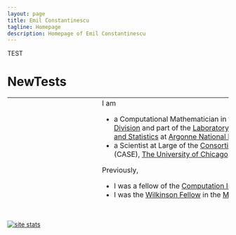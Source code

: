 ```yaml
---
layout: page
title: Emil Constantinescu
tagline: Homepage
description: Homepage of Emil Constantinescu
---
```


TEST

# NewTests

<table width="860" height="233" data-border="0" data-cellpadding="2"
data-cellspacing="2">
<colgroup>
<col style="width: 50%" />
<col style="width: 50%" />
</colgroup>
<tbody>
<tr class="odd">
<td width="142" data-valign="top"><p><img
src="Pictures/Emil-Constantinescu-pic.jpg" width="123" height="171"
alt="Picture of Emil Constantinescu" /></p>
<p>Emil M.<br />
Constantinescu<br />
Computational Mathematician<br />
emconsta[at]mcs.anl.gov<br />
Office #: 2151<br />
• <a href="https://www.anl.gov/mcs/lans">LANS</a><br />
• <a href="http://www.mcs.anl.gov">Mathematics and Computer
Science</a><br />
• <a href="http://www.anl.gov">Argonne National Laboratory</a><br />
<br />
• <a href="http://www.ci.uchicago.edu">Fellow of the Computation
Institute</a><br />
• <a href="http://www.uchicago.edu/">University of Chicago</a><br />
<br />
</p>
<hr />
<table width="132" height="142" data-border="0" data-cellpadding="2"
data-cellspacing="2">
<colgroup>
<col style="width: 100%" />
</colgroup>
<tbody>
<tr class="odd">
<td width="144" height="26"><a href="index.php"
target="_self">Homepage</a></td>
</tr>
<tr class="even">
<td height="26"><p><a href="research.php"
target="_self">Research</a></p></td>
</tr>
<tr class="odd">
<td height="26"><table width="124">
<tbody>
<tr class="odd">
<td width="10">-</td>
<td width="125"><a href="TimeStepping.php">Time stepping</a></td>
</tr>
<tr class="even">
<td>-</td>
<td><a href="DA.php">Uncertainty</a></td>
</tr>
<tr class="odd">
<td>-</td>
<td><a href="AMR.php">AMR</a></td>
</tr>
</tbody>
</table></td>
</tr>
<tr class="even">
<td height="26"><a href="research.php#Publications"
target="_self">Publications</a></td>
</tr>
<tr class="odd">
<td height="26"><a href="ANLStuff.php" target="_self">ANL Stuff</a></td>
</tr>
</tbody>
</table></td>
<td width="704" data-valign="top">I am
<ul>
<li>a Computational Mathematician in the <a
href="http://www.mcs.anl.gov">Mathematics and Computer Science
Division</a> and part of the <a
href="%20https://www.anl.gov/mcs/lans">Laboratory for Applied
Mathematics, Numerical Software, and Statistics</a> at <a
href="http://www.anl.gov">Argonne National Laboratory</a> and</li>
<li>a Scientist at Large of the <a
href="https://researchinnovation.uchicago.edu/research-support/case/">Consortium
for Advanced Science and Engineering</a> (CASE), <a
href="http://www.uchicago.edu/">The University of Chicago</a>.</li>
</ul>
Previously,
<ul>
<li>I was a fellow of the <a
href="http://www.ci.uchicago.edu/">Computation Institute</a>, <a
href="http://www.uchicago.edu/">The University of Chicago</a>,</li>
<li>I was the <a
href="http://www.mcs.anl.gov/career-opportunities/wilkinson-fellowship-scientific-computing">Wilkinson
Fellow</a> in the <a href="http://www.mcs.anl.gov">Mathematics and
Computer Science Division</a>, <a href="http://www.anl.gov">Argonne
National Laboratory</a>, and</li>
<li>I completed my PhD in <a href="http://www.cs.vt.edu">Computer
Science</a> (2008) from <a href="http://www.vt.edu">Virginia Tech</a>
(<a
href="http://news.science360.gov/obj/video/57dffe41-3312-4e72-af45-9305a2935fa7">research
highlight</a>).</li>
</ul>
<a
href="https://scholar.google.com/citations?hl=en&amp;user=aPLUgCMAAAAJ">Google
scholar profile.</a>
<hr />
<h4 id="i-am-a-member-of">I am a member of:</h4>
<ul>
<li><a href="http://www.siam.org/journals/sisc.php">SIAM SISC</a>
associate editorial board,</li>
<li><a href="https://statmos.uw.edu">STATMOS</a> (Research Network for
Statistical Methods for Atmospheric and Oceanic Sciences) as Argonne
National Laboratory's node director.</li>
</ul>
<hr />
<h4 id="news">News:</h4>
<ul>
<li><a
href="https://www.mcs.anl.gov/~emconsta/MiniWorkshop2021.html">Workshop
on Statistics Topics in Multiscale, Forecast Verification, and Data
Assimilation June 7-10, 2021</a>.</li>
<li><a href="https://indico.exascaleproject.org/event/4">Workshop on
Computational and Mathematical Challenges in Complex Engineering
Systems, June 23-24, 2021</a>.</li>
</ul>
<h4 id="cool-research-highlights-from-around-the-lab">Cool research
highlights from around the lab:</h4>
<table width="700" data-border="0">
<colgroup>
<col style="width: 50%" />
<col style="width: 50%" />
</colgroup>
<tbody>
<tr class="odd">
<td style="text-align: center;" width="345">Electric grids by <a
href="http://www.mcs.anl.gov/~anitescu">Mihai Anitescu</a></td>
<td style="text-align: center;" width="345">Climate models by <a
href="http://www.mcs.anl.gov/~jacob">Rob Jacob</a></td>
</tr>
<tr class="even">
<td style="text-align: center;"><div class="iframe">
<div id="player">

</div>
<div class="player-unavailable">
<h1 id="an-error-occurred." class="message">An error occurred.</h1>
<div class="submessage">
<a href="https://www.youtube.com/watch?v=39wYlx7QHDs"
target="_blank">Try watching this video on www.youtube.com</a>, or
enable JavaScript if it is disabled in your browser.
</div>
</div>
</div></td>
<td style="text-align: center;"><div class="iframe">
<div id="player">

</div>
<div class="player-unavailable">
<h1 id="an-error-occurred." class="message">An error occurred.</h1>
<div class="submessage">
<a href="https://www.youtube.com/watch?v=zct9db1Wu0k"
target="_blank">Try watching this video on www.youtube.com</a>, or
enable JavaScript if it is disabled in your browser.
</div>
</div>
</div></td>
</tr>
<tr class="odd">
<td style="text-align: center;">Extreme weather at Argonne</td>
<td style="text-align: center;"> </td>
</tr>
<tr class="even">
<td style="text-align: center;"><div class="iframe">
<div id="player">

</div>
<div class="player-unavailable">
<h1 id="an-error-occurred." class="message">An error occurred.</h1>
<div class="submessage">
<a href="https://www.youtube.com/watch?v=FR7_HVTJMYA"
target="_blank">Try watching this video on www.youtube.com</a>, or
enable JavaScript if it is disabled in your browser.
</div>
</div>
</div></td>
<td style="text-align: center;"> </td>
</tr>
</tbody>
</table>
<hr />
<p><a href="research.php" class="style2 style3"><strong>Research
Interests:</strong></a></p>
<table width="689" height="254" data-border="0" data-cellpadding="2"
data-cellspacing="2">
<colgroup>
<col style="width: 33%" />
<col style="width: 33%" />
<col style="width: 33%" />
</colgroup>
<tbody>
<tr class="odd">
<td style="text-align: center;" width="227" data-valign="top"><p><a
href="TimeStepping.php">Time-stepping for PDEs and ODEs<br />
Multirate <strong>-</strong> GLM - IMEX</a> Implementation in <a
href="http://www.mcs.anl.gov/petsc">PETSc</a> library</p></td>
<td style="text-align: center;" width="243" data-valign="top"><p><a
href="DA.php">Uncertainty Quantification,<br />
Data Assimilation &amp; Sensitivity Analysis</a></p></td>
<td style="text-align: center;" width="199" data-valign="top"><a
href="AMR.php">Modeling and Simulation</a></td>
</tr>
<tr class="even">
<td style="text-align: center;" height="192" data-valign="middle"><a
href="TimeStepping.php"><img src="Pictures/Research/multirate.jpg"
data-border="0" width="195" height="152"
alt="Multirate &amp;IMEX" /></a></td>
<td style="text-align: center;" data-valign="middle"><a
href="DA.php"><img src="WeatherUQ/RH_wValidation.jpg" data-border="0"
width="200" height="129" /><br />
</a> <a href="UQWQ.php">Forecast page</a></td>
<td style="text-align: center;" data-valign="middle"><a
href="AMR.php"><img src="Pictures/Research/grid_refined.jpg"
data-border="0" width="199" height="144" /></a></td>
</tr>
</tbody>
</table>
<hr />
<h4 id="projects---active" data-align="left">Projects - active:</h4>
<table width="689" height="98" data-border="1" data-align="center"
data-cellpadding="2" data-cellspacing="2">
<tbody>
<tr class="odd">
<td style="text-align: center;" width="241" height="92"
data-valign="top"><p><a href="Projects_ScalableIMEX.php">Scalable
Implicit-Explicit (IMEX) Algorithms and Software for Time-Dependent
Multimodel PDEs</a></p></td>
<td style="text-align: center;" width="228" data-valign="top"><p><a
href="Projects_ECRP.php">Quantifying Global Structural Errors in
Predictive Scientific Simulations</a></p></td>
<td style="text-align: center;" width="192" data-valign="top"><a
href="https://www.mcs.anl.gov/MACSER">Multifaceted Mathematics for Rare,
High-Impact Events in Complex Energy and Environment Systems
(MACSER)</a></td>
</tr>
</tbody>
</table>
<h4 id="projects---retired" data-align="left">Projects - retired:</h4>
<table width="689" height="146" data-border="1" data-align="center"
data-cellpadding="2" data-cellspacing="2">
<tbody>
<tr class="odd">
<td style="text-align: center;" width="241" data-valign="top"><p><a
href="Projects_Cloud.php">Cloud processes in global climate
models</a></p></td>
<td style="text-align: center;" width="228" data-valign="top"><p><a
href="Projects_Faster.php">High Fidelity "Faster Than Real-Time"
Simulator for Predicting Power System Dynamic Behavior</a></p></td>
<td style="text-align: center;" width="192" data-valign="top"><a
href="Projects_WATTSUN.php">Watt-sun: A Multi-scale, Multi-Model,
Machine-Learning Solar Forecasting Technology</a></td>
</tr>
<tr class="even">
<td style="text-align: center;" height="22" data-valign="middle"><a
href="Projects_CSSEF.php">Climate Science for a Sustainable Energy
Future: Crop Model in the Earth System Model</a></td>
<td style="text-align: center;" data-valign="middle"><a
href="Projects_EnergyStorage.php">Grid Level Energy Storage for
Integration of Renewable Energy</a></td>
<td style="text-align: center;" data-valign="middle"><a
href="Projects_HighOrderIMEX.php">Efficient High-Order Time-Integrators
for Local High-Order Discretization Methods</a></td>
</tr>
<tr class="odd">
<td style="text-align: center;" height="22" data-valign="middle"><a
href="http://www.mcs.anl.gov/MACS">Multifaceted Mathematics for Complex
Energy Systems (M2ACS)</a></td>
<td style="text-align: center;" data-valign="middle"> </td>
<td style="text-align: center;" data-valign="middle"> </td>
</tr>
</tbody>
</table>
<p> </p>
<hr />
<h4 id="software">Software:</h4>
<ul>
<li><p>DAPack (data assimilation package): A python based data
assimilation package.<br />
<a href="https://bitbucket.org/emconsta/dapack">Git repository
link</a><br />
<a href="DAPackSite/index.html">Documentation link</a></p></li>
<li><p>Contributor to <a href="http://www.mcs.anl.gov/petsc">PETSc</a>
time stepping algorithms.<br />
</p></li>
</ul>
<h4 id="recent-papers-see-all">Recent papers (<a
href="research.php#Publications">see all</a>):</h4>
<ul>
<li><p><a href="https://arxiv.org/pdf/2007.14476.pdf"><img
src="Pictures/icons_pdf.jpg" data-border="0" width="24"
height="27" /></a> Ahmed Attia and Emil M. Constantinescu, <strong>"
<strong>Optimal experimental design for inverse problems in the presence
of observation correlations</strong>. "</strong> <em>SIAM Journal on
Scientific Computing (SISC)</em>, In press, 2022. [<a
href="https://arxiv.org/abs/2007.14476">https://arxiv.org/abs/2007.14476</a>]</p>
<p> </p></li>
<li><p><a href="https://arxiv.org/pdf/2205.04386.pdf"><img
src="Pictures/icons_pdf.jpg" data-border="0" width="24"
height="27" /></a> Alina Kononov, Cheng-Wei Lee, Tatiane Pereira dos
Santos, Brian Robinson, Yifan Yao, Yi Yao, Xavier Andrade, Andrew David
Baczewski, Emil Constantinescu, Alfredo Correa, Yosuke Kanai, Norman
Modine, and Andre Schleife, <strong>"<strong>Electron dynamics in
extended systems within real-time time-dependent density functional
theory,</strong> "</strong> Submitted, 2022.</p>
<p> </p></li>
<li><p><a href="https://doi.org/10.1007/s10915-022-01826-7"><img
src="Pictures/icons_doi.jpg" data-border="0" width="24"
height="27" /></a> Luisa D'amore, Emil Constantinescu, and Luisa
Carracciuolo, <strong>"<strong>A scalable space-time domain
decomposition approach for solving large scale non linear regularized
inverse ill posed problems in 4D Variational Data Assimilation,</strong>
"</strong> 91(59) <em>Springer Journal of Scientific Computing</em>,
2022.</p>
<p> </p></li>
<li><p><a href="https://arxiv.org/abs/2202.11890"><img
src="Pictures/icons_pdf.jpg" data-border="0" width="24"
height="27" /></a> Shinhoo Kang, Alp Dener, Aidan Hamilton, Hong Zhang,
Emil M. Constantinescu, and Robert Jacob, <strong>"<strong>Multirate
Partitioned Runge-Kutta Methods for Coupled Navier-Stokes
Equations</strong>."</strong> , Submitted, 2022. [<a
href="https://arxiv.org/abs/2202.11890">https://arxiv.org/abs/2202.11890</a>]</p>
<p> </p></li>
<li><p><a href="http://arxiv.org/abs/2112.10568"><img
src="Pictures/icons_pdf.jpg" data-border="0" width="24"
height="27" /></a> <a
href=",%20Vol%20128,%20Pages%20107871,%20DOI:%20https://doi.org/10.1016/j.aml.2021.107871"><img
src="Pictures/icons_doi.jpg" data-border="0" width="24"
height="27" /></a> Emil M. Constantinescu, <strong>"<strong>Implicit
extensions of an explicit multirate Runge-Kutta
scheme</strong>."</strong> <em>Applied Mathematics Letters</em>, , Vol
128, Pages 107871, DOI: https://doi.org/10.1016/j.aml.2021.107871,
2022.</p>
<p> </p></li>
<li><p><a href="https://arxiv.org/pdf/2112.07856.pdf"><img
src="Pictures/icons_pdf.jpg" data-border="0" width="24"
height="27" /></a> Romit Maulik Vishwas Rao, Jiali Wang, Gianmarco
Mengaldo, Emil Constantinescu, Bethany Lusch, Prasanna Balaprakash, Ian
Foster, Rao Kotamarthi, <strong>"<strong>AIEADA 1.0: Efficient
high-dimensional variational data assimilation with machine-learned
reduced-order models,</strong> "</strong> <em>GMDD</em>, In press,
2022.</p>
<p> </p></li>
<li><p>Hong Zhang, Zhengyu Liu, Emil M. Constantinescu, and Robert Jacob
<strong>"<strong>Stability Analysis of Coupled Advection-Diffusion
Models with Bulk Interface Condition</strong>"</strong> Submitted,
2021.</p>
<p> </p></li>
<li><p>Hong Zhang and Emil M. Constantinescu,
<strong>"<strong>Revolve-Based Adjoint Checkpointing for Multistage Time
Integration</strong>."</strong> ; ICCS 2021 (International Conference on
Computational Science 2021), In press.</p>
<p> </p></li>
<li><p><a href="https://doi.org/10.1137/21M140078X"><img
src="Pictures/icons_doi.jpg" data-border="0" width="24"
height="27" /></a> <a href="https://arxiv.org/abs/1912.07696.pdf"><img
src="Pictures/icons_pdf.jpg" data-border="0" width="24"
height="27" /></a> Hong Zhang, Emil M. Constantinescu, and Barry F.
Smith, <strong>"<strong>PETSc TSAdjoint: a discrete adjoint ODE solver
for first-order and second-order sensitivity
analysis</strong>."</strong> <em>SIAM Journal on Scientific
Computing</em>, Vol. 44(1), pp C1-C24, 2022. [<a
href="https://arxiv.org/abs/1912.07696">https://arxiv.org/abs/1912.07696</a>]</p>
<p> </p></li>
<li><p><a href="https://arxiv.org/pdf/2108.08908"><img
src="Pictures/icons_pdf.jpg" data-border="0" width="24"
height="27" /></a> Shinhoo Kang, Emil M. Constantinescu,
<strong>"<strong>Entropy-preserving and -stable relaxation IMEX and
multirate time-stepping methods</strong>."</strong> Submitted, 2021. [<a
href="https://arxiv.org/abs/2108.08908">https://arxiv.org/abs/2108.08908</a>]</p>
<p> </p></li>
<li><p><a href="https://arxiv.org/pdf/2106.16132"><img
src="Pictures/icons_pdf.jpg" data-border="0" width="24"
height="27" /></a> Adrian Maldonado, Emil M. Constantinescu, Hong Zhang,
Vishwas Rao, and Mihai Anitescu, <strong>"<strong>Trust-region
approximation of extreme trajectories in power system
dynamics</strong>."</strong> Submitted, 2021. [<a
href="https://arxiv.org/abs/2106.16132">https://arxiv.org/abs/2106.16132</a>]</p>
<p> </p></li>
<li><p><a href="https://arxiv.org/pdf/2106.13879"><img
src="Pictures/icons_pdf.jpg" data-border="0" width="24"
height="27" /></a> Hong Zhang and Emil M. Constantinescu,
<strong>"<strong>Optimal Checkpointing for Adjoint Multistage
Time-Stepping Schemes</strong>."</strong> <em></em> Submitted, 2021. [<a
href="https://arxiv.org/abs/2106.13879">https://arxiv.org/abs/2106.13879</a>]</p>
<p> </p></li>
<li><p><a href="https://arxiv.org/abs/2101.09263"><img
src="Pictures/icons_pdf.jpg" data-border="0" width="24"
height="27" /></a> <a
href="https://doi.org/10.1016/j.cma.2021.113988"><img
src="Pictures/icons_doi.jpg" data-border="0" width="24"
height="27" /></a> Shinhoo Kang, Emil M. Constantinescu, Hong Zhang, and
Robert Jacob, <strong>"<strong>Mass-Conserving Implicit-Explicit Methods
for Coupled Compressible Navier-Stokes Equations</strong>."</strong>
<em>Computer Methods in Applied Mechanics and Engineering (CMAME)</em>,
Vol 384, pp. 113988, 2021, (DOI: 10.1016/j.cma.2021.113988). [<a
href="https://arxiv.org/abs/2101.09263">https://arxiv.org/abs/2101.09263</a>]</p>
<p> </p></li>
<li><p><a href="Repository/power-grid_paper.pdf"><img
src="Pictures/icons_pdf.jpg" data-border="0" width="24"
height="27" /></a> <a
href="https://doi.org/10.1016/j.epsr.2020.106670"><img
src="Pictures/icons_doi.jpg" data-border="0" width="24"
height="27" /></a> Shaohui Liu, Adrian Maldonado, and Emil
Constantinescu, <strong>"<strong>Probabilistic analysis of masked loads
with aggregated photovoltaic production</strong>."</strong> <em>Electric
Power Systems Research</em>, Vol 189, pp. 106670, 2020. [<a
href="https://arxiv.org/abs/2004.10334">https://arxiv.org/abs/2004.10334</a>]</p>
<p> </p></li>
<li><p><a href="Repository/M122073.pdf"><img
src="Pictures/icons_pdf.jpg" data-border="0" width="24"
height="27" /></a> <a href="https://doi.org/10.1137/18M122073X"><img
src="Pictures/icons_doi.jpg" data-border="0" width="24"
height="27" /></a> Emil M. Constantinescu, Noemi Petra, Julie Bessac,
and Cosmin G. Petra, <strong>"<strong>Statistical treatment of inverse
problems constrained by differential equations-based models with
stochastic terms</strong>."</strong> <em>SIAM Journal on Uncertainty
Quantification</em>, Vol 8(1), pp. 170-197, 2020. [<a
href="https://arxiv.org/abs/1810.08557">https://arxiv.org/abs/1810.08557</a>]</p>
<p> </p></li>
<li><p><a href="https://doi.org/10.1007/978-3-030-50433-5_14"><img
src="Pictures/icons_doi.jpg" data-border="0" width="24"
height="27" /></a> Vishwas Hebbur Venkata Subba Rao, Romit Maulik, Emil
Constantinescu, and Mihai Anitescu, <strong>"A machine learning method
for computing rare event probabilities."</strong> International
Conference on Computational Science (ICCS), Submitted; 3-5 June, 2020.
[<a
href="https://arxiv.org/abs/2006.03466">https://arxiv.org/abs/2006.03466</a>]</p>
<p> </p></li>
<li><p><a href="https://arxiv.org/pdf/1909.00916.pdf"><img
src="Pictures/icons_pdf.jpg" data-border="0" width="24"
height="27" /></a> Hong Zhang, Zhengyu Liu, Emil M. Constantinescu, and
Robert Jacob, <strong>"<strong>Stability analysis of interface
conditions for ocean-atmosphere coupling</strong>."</strong>
<em>Submitted</em>, 2019. [<a
href="https://arxiv.org/abs/1909.00916">https://arxiv.org/abs/1909.00916</a>]</p>
<p> </p></li>
<li><p><a href="http://www.mcs.anl.gov/papers/ANL/MCS-TM-352.pdf"></a>
<a href="Repository/M116139.pdf"><img src="Pictures/icons_pdf.jpg"
data-border="0" width="24" height="27" /></a> Joseph Hart*, Julie
Bessac, and Emil M. Constantinescu, <strong>"Global sensitivity analysis
for statistical model parameters."</strong> SIAM/ASA Journal on
Uncertainty Quantification, 7(1), 67–92, 2019. [Preprint #
ANL/MCS-P8006-0817, <a
href="https://arxiv.org/abs/1708.07441">https://arxiv.org/abs/1708.07441</a>].</p>
<p> </p></li>
<li><p><a href="https://arxiv.org/abs/1806.10655"><img
src="Pictures/icons_pdf.jpg" data-border="0" width="24"
height="27" /></a> Ahmed Attia* and Emil M. Constantinescu,
<strong>"<strong>An optimal experimental design framework for adaptive
inflation and covariance localization for ensemble
filters</strong>."</strong> <em>Submitted</em>, 2018. [<a
href="https://arxiv.org/abs/1806.10655">https://arxiv.org/abs/1806.10655</a>]</p>
<p> </p></li>
<li><p>Valeria Mele, Emil M. Constantinescu, Luisa Carracciuolo, and
Luisa D'Amore, <strong>"A PETSc parallel-in-time solver based on MGRIT
algorithm."</strong> Submitted, Concurrency and Computation: Practice
and Experience, 2018.</p>
<p> </p></li>
<li><p><a href="http://dx.doi.org/10.1109/TVCG.2018.2856772"><img
src="Pictures/icons_doi.jpg" data-border="0" width="24"
height="27" /></a> Hanqi Guo, Wenbin He, Sangmin Seo, Han-Wei Shen, Emil
M. Constantinescu, Chunhui Liu, and Tom Peterka, <strong>"Extreme-scale
stochastic particle tracing for uncertain unsteady flow visualization
and analysis."</strong> IEEE Transactions on Visualization and Computer
Graphics, Vol 25(9), Pages 2710-2724, 2019.</p>
<p> </p></li>
<li><p><a href="http://dx.doi.org/10.1007/s00382-017-3889-1"><img
src="Pictures/icons_doi.jpg" data-border="0" width="24"
height="27" /></a> <a
href="https://link.springer.com/article/10.1007/s00382-017-3889-1"><img
src="Pictures/icons_pdf.jpg" data-border="0" width="24"
height="27" /></a> Jiali Wang, Julie Bessac, Rao Kotamarthi, Emil M.
Constantinescu, and Beth Drewniak, <strong>"<strong>Internal
variability, regional climate model, spectral nudging, high spatial
resolution, climate change</strong>."</strong> <em>Climate
Dynamics</em>, Vol 50(11-12), Pages 4539-4559, 2018.</p>
<p> </p></li>
<li><p><a href="https://arxiv.org/pdf/1806.01422"><img
src="Pictures/icons_pdf.jpg" data-border="0" width="24"
height="27" /></a> Oana Marin*, Emil Constantinescu, and Barry Smith,
<strong>"<strong>PDE-constrained optimization with spectral elements
using PETSc and TAO</strong>."</strong> Submitted, 2018. [<a
href="https://arxiv.org/abs/1806.01422">https://arxiv.org/abs/1806.01422</a>]</p>
<p> </p></li>
<li><p><a href="https://arxiv.org/pdf/1806.01437"><img
src="Pictures/icons_pdf.jpg" data-border="0" width="24"
height="27" /></a> Shrirang Abhyankar, Jed Brown, Emil M.
Constantinescu, Debojyoti Ghosh*, Barry F. Smith and Hong Zhang*,
<strong>"<strong>PETSc/TS: A modern scalable ODE/DAE solver
library."</strong></strong> Submitted, 2018. [<a
href="https://arxiv.org/abs/1806.01437">https://arxiv.org/abs/1806.01437</a>]</p>
<p> </p></li>
<li><p><a href="http://dx.doi.org/10.1214/17-AOAS1099"><img
src="Pictures/icons_doi.jpg" data-border="0" width="24"
height="27" /></a> <a href="http://arxiv.org/abs/1511.09416"><img
src="Pictures/icons_pdf.jpg" data-border="0" width="24"
height="27" /></a> Julie Bessac*, Emil M. Constantinescu, and Mihai
Anitescu, <strong>"Stochastic simulation of predictive space-time
scenarios of wind speed using observations and physical
models."</strong> Vol 12(1), Pages 432-458, Annals of Applied
Statistics, 2018. [Preprint # ANL/MCS-P5432-1015, <a
href="http://arxiv.org/abs/1511.09416">http://arxiv.org/abs/1511.09416</a>].</p>
<p> </p></li>
<li><p><a href="https://doi.org/10.1016/j.advwatres.2018.02.003"><img
src="Pictures/icons_doi.jpg" data-border="0" width="24"
height="27" /></a> <a href="http://arxiv.org/abs/1607.04547"><img
src="Pictures/icons_pdf.jpg" data-border="0" width="24"
height="27" /></a> Simone Marras, Michal A. Kopera, Emil M.
Constantinescu, Jenny Suckale, and Francis X. Giraldo <strong>"<strong>A
residual-based shock capturing scheme for the continuous/discontinuous
spectral element solution of the 2D shallow water
equations</strong>."</strong> Vol. 114, Pages 45-63, Advances in Water
Resources, 2018. [<a
href="http://arxiv.org/abs/1607.04547">http://arxiv.org/abs/1607.04547</a>]</p>
<p> </p></li>
<li><p><a href="http://dx.doi.org/10.1016/j.cam.2017.05.012"><img
src="Pictures/icons_doi.jpg" data-border="0" width="24"
height="27" /></a> <a href="http://arxiv.org/abs/1503.05166"><img
src="Pictures/icons_pdf.jpg" data-border="0" width="24"
height="27" /></a> Emil Constantinescu, <strong>"Generalizing global
error estimation for ordinary differential equations by using coupled
time-stepping methods."</strong> Journal of Computational and Applied
Mathematics, Vol 332(C), Pages 140-158, 2018. (<a
href="https://arxiv.org/abs/1503.05166">https://arxiv.org/abs/1503.05166</a>)</p>
<p> </p></li>
</ul>
<hr />
<h3 id="research-scientists">Research Scientists:</h3>
<h4 id="current">Current:</h4>
<p>  <a href="https://caidao22.github.io/">Hong Zhang</a> (2016-2018,
2021-, Sensitivity analysis - PETSc)<br />
  <a href="http://www.mcs.anl.gov/~attia/">Ahmed Attia</a> (2019-, Data
assimilation)</p>
<p> </p>
<h4 id="past"><strong>Past:</strong></h4>
  <a href="http://www.mcs.anl.gov/~jbessac">Julie Bessac</a> (2017-2021,
Data analysis, Statistics)<br />
  <a href="https://www.mcs.anl.gov/~oanam/">Oana Marin</a> (2016-2018,
CFD, spectral elements - PETSc; co-supervised with Barry Smith)<br />

<h3 id="postdocs">Postdocs:</h3>
<h4 id="current-1">Current:</h4>
<p>  <a href="https://www.mcs.anl.gov/~jrudi">Johann Rudi</a> (2020-,
PDEs, inverse problems)<br />
  <a href="https://www.anl.gov/profile/shinhoo-kang-0">Shinhoo Kang</a>
(2019-, PDEs, CFD, multidomain simulation)</p>
<h4 id="past-1"><br />
<strong>Past:</strong></h4>
<p>  <a href="http://www.mcs.anl.gov/~attia/">Ahmed Attia</a>
(2017-2019, Data assimilation)<br />
  <a href="http://www.mcs.anl.gov/person/vishwas-rao">Vishwas Rao</a>
(2017-2018, Data assimilation)<br />
  <a href="http://www.mcs.anl.gov/~jbessac">Julie Bessac</a> (2014-2017,
Data analysis, Statistics)<br />
  <a href="https://caidao22.github.io/">Hong Zhang</a> (2014-2016,
Sensitivity analysis - PETSc)<br />
  <a href="https://web.ece.ucsb.edu/~zhengzhang/">Zheng Zhang</a>
(2015-2016, UQ)<br />
  <a href="https://debog.github.io">Debojyoti Ghosh</a> (2013-2015, Time
stepping, CFD - PETSc)<br />
  <a href="https://www.predictivesciencelab.org/">Ilias Bilionis</a>
(2013-2014, Uncertainty Quantification)<br />
  Xiaoyan Zeng (2012, UQ - UQ for the crop model in the CESM - community
Earth system model)<br />
<em>  <a
href="https://energyenvironment.pnnl.gov/staff/staff_info.asp?staff_num=3487">Shri</a></em><a
href="http://www.mcs.anl.gov/~abhyshr/">rang Abhyankar</a> (2012-2014,
Time stepping and power grid applications - PETSc)</p>
<h3 id="grad-students-in-practicum">Grad students in practicum:</h3>
<p>  <a href="https://www.linkedin.com/in/shaohui-liu-159315a7">Shaohui
Liu</a> (2019, graduate, Computational Applied Mathematics, Stony Brook
and UTexas Austin)<br />
  <a
href="https://www.coursicle.com/ucmerced/professors/Tucker+Hartland/">Tucker
Hartland</a> (2018, graduate, Mathematics, UC Merced)<br />
  <a href="https://github.com/rohitkt10">Rohit Tripathy</a> (2017,
graduate, Mechanical Engineering, Purdue)<br />
  <a
href="https://sites.google.com/a/ncsu.edu/http-www4-ncsu-edu-jlhart3/home">Joey
Hart</a> (2016, graduate, Applied Mathematics, North Carolina State
University)<br />
  <a href="http://people.cs.vt.edu/~attia/">Ahmed Attia</a> (2015,
graduate, Computer Science, Virginia Tech)<br />
  <a href="http://people.cs.vt.edu/~zhang/">Hong Zhang</a> (2012,
graduate, Computer Science, Virginia Tech)<br />
  <a href="http://people.cs.vt.edu/~alexgc/">Alexandru Cioaca</a> (2010,
2011, graduate, Computer Science, Virginia Tech)<br />
  <a href="https://www.sc.fsu.edu/people?uid=jls07c">Jeffrey Steward</a>
(2010, graduate, Mathematics, Florida State University)<br />
  <a href="http://matthewrocklin.com">Matthew Rocklin</a> (2009,
graduate, Computer Science, University of Chicago)<br />
</p>
<p> </p>
<p><em>updated August 2020</em></p></td>
</tr>
<tr class="even">
<td data-valign="top"> </td>
<td data-valign="top"> </td>
</tr>
</tbody>
</table>

 

<a href="http://statcounter.com/free-web-stats/" target="_blank"
title="site stats"><img
src="http://c.statcounter.com/9795177/0/651a6968/1/" class="statcounter"
alt="site stats" /></a>

